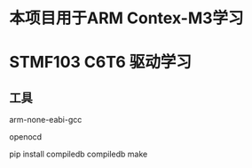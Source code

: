 # 本项目用于ARM Contex-M3学习

# STMF103 C6T6 驱动学习

## 工具

arm-none-eabi-gcc

openocd

pip install compiledb
compiledb make